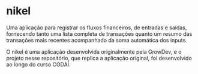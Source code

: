 # nikel

Uma aplicação para registrar os fluxos financeiros, de entradas e saídas, fornecendo tanto uma lista completa de transações quanto um resumo das transações mais recentes acompanhado da soma automática dos inputs.

O nikel é uma aplicação desenvolvida originalmente pela GrowDev, e o projeto nesse repositório, que replica a aplicação original, foi desenvolvido ao longo do curso CODAÍ.
